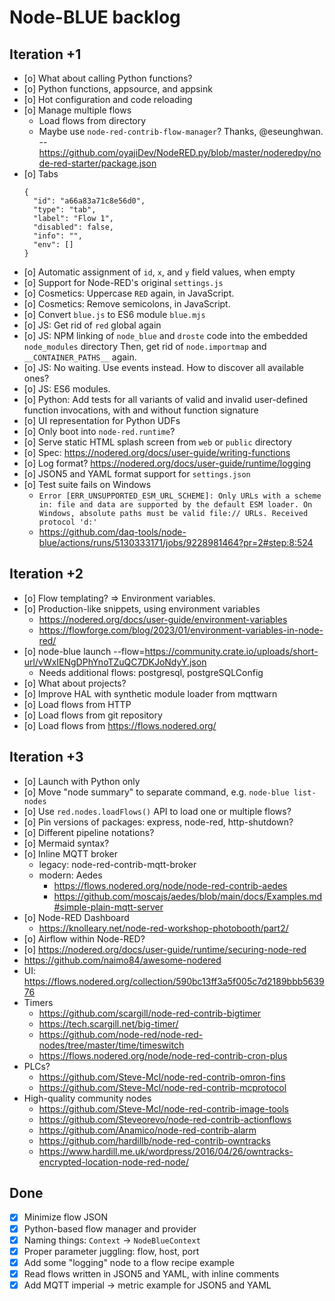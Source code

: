# Node-BLUE backlog 

## Iteration +1
- [o] What about calling Python functions?
- [o] Python functions, appsource, and appsink
- [o] Hot configuration and code reloading
- [o] Manage multiple flows
  - Load flows from directory
  - Maybe use `node-red-contrib-flow-manager`? Thanks, @eseunghwan.
    -- https://github.com/oyajiDev/NodeRED.py/blob/master/noderedpy/node-red-starter/package.json
- [o] Tabs
  ```
  {
    "id": "a66a83a71c8e56d0",
    "type": "tab",
    "label": "Flow 1",
    "disabled": false,
    "info": "",
    "env": []
  } 
  ```
- [o] Automatic assignment of `id`, `x`, and `y` field values, when empty
- [o] Support for Node-RED's original `settings.js`
- [o] Cosmetics: Uppercase `RED` again, in JavaScript.
- [o] Cosmetics: Remove semicolons, in JavaScript.
- [o] Convert `blue.js` to ES6 module `blue.mjs`
- [o] JS: Get rid of `red` global again
- [o] JS: NPM linking of `node_blue` and `droste` code into the embedded `node_modules` directory
  Then, get rid of `node.importmap` and `__CONTAINER_PATHS__` again.
- [o] JS: No waiting. Use events instead. How to discover all available ones?
- [o] JS: ES6 modules.
- [o] Python: Add tests for all variants of valid and invalid user-defined function
  invocations, with and without function signature
- [o] UI representation for Python UDFs
- [o] Only boot into `node-red.runtime`?
- [o] Serve static HTML splash screen from `web` or `public` directory
- [o] Spec: https://nodered.org/docs/user-guide/writing-functions
- [o] Log format? https://nodered.org/docs/user-guide/runtime/logging
- [o] JSON5 and YAML format support for `settings.json`
- [o] Test suite fails on Windows
  - `Error [ERR_UNSUPPORTED_ESM_URL_SCHEME]: Only URLs with a scheme in: file and data are supported by the default ESM loader. On Windows, absolute paths must be valid file:// URLs. Received protocol 'd:'`
  - https://github.com/daq-tools/node-blue/actions/runs/5130333171/jobs/9228981464?pr=2#step:8:524

## Iteration +2
- [o] Flow templating? => Environment variables.
- [o] Production-like snippets, using environment variables
  - https://nodered.org/docs/user-guide/environment-variables
  - https://flowforge.com/blog/2023/01/environment-variables-in-node-red/
- [o] node-blue launch --flow=https://community.crate.io/uploads/short-url/vWxIENgDPhYnoTZuQC7DKJoNdyY.json
  - Needs additional flows: postgresql, postgreSQLConfig
- [o] What about projects?
- [o] Improve HAL with synthetic module loader from mqttwarn
- [o] Load flows from HTTP
- [o] Load flows from git repository
- [o] Load flows from https://flows.nodered.org/

## Iteration +3
- [o] Launch with Python only
- [o] Move "node summary" to separate command, e.g. `node-blue list-nodes`
- [o] Use `red.nodes.loadFlows()` API to load one or multiple flows?
- [o] Pin versions of packages: express, node-red, http-shutdown?
- [o] Different pipeline notations?
- [o] Mermaid syntax?
- [o] Inline MQTT broker
  - legacy: node-red-contrib-mqtt-broker
  - modern: Aedes
    - https://flows.nodered.org/node/node-red-contrib-aedes
    - https://github.com/moscajs/aedes/blob/main/docs/Examples.md#simple-plain-mqtt-server
- [o] Node-RED Dashboard
  - https://knolleary.net/node-red-workshop-photobooth/part2/
- [o] Airflow within Node-RED?
- [o] https://nodered.org/docs/user-guide/runtime/securing-node-red
- https://github.com/naimo84/awesome-nodered
- UI: https://flows.nodered.org/collection/590bc13ff3a5f005c7d2189bbb563976
- Timers
  - https://github.com/scargill/node-red-contrib-bigtimer
  - https://tech.scargill.net/big-timer/
  - https://github.com/node-red/node-red-nodes/tree/master/time/timeswitch
  - https://flows.nodered.org/node/node-red-contrib-cron-plus
- PLCs?
  - https://github.com/Steve-Mcl/node-red-contrib-omron-fins
  - https://github.com/Steve-Mcl/node-red-contrib-mcprotocol
- High-quality community nodes
  - https://github.com/Steve-Mcl/node-red-contrib-image-tools
  - https://github.com/Steveorevo/node-red-contrib-actionflows
  - https://github.com/Anamico/node-red-contrib-alarm
  - https://github.com/hardillb/node-red-contrib-owntracks
  - https://www.hardill.me.uk/wordpress/2016/04/26/owntracks-encrypted-location-node-red-node/

## Done
- [x] Minimize flow JSON
- [x] Python-based flow manager and provider
- [x] Naming things: `Context` -> `NodeBlueContext`
- [x] Proper parameter juggling: flow, host, port
- [x] Add some "logging" node to a flow recipe example
- [x] Read flows written in JSON5 and YAML, with inline comments
- [x] Add MQTT imperial -> metric example for JSON5 and YAML
